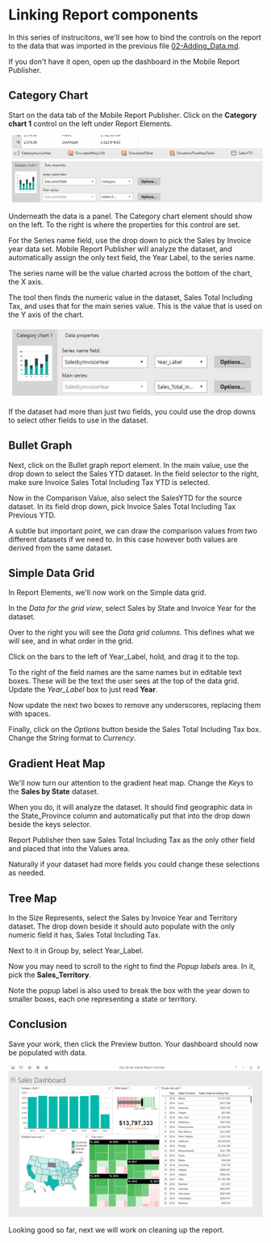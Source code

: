 # Linking Report components

In this series of instrucitons, we'll see how to bind the controls on the report to the data that was imported in the previous file [02-Adding_Data.md](02-Adding_Data.md).

If you don't have it open, open up the dashboard in the Mobile Report Publisher.

## Category Chart

Start on the data tab of the Mobile Report Publisher. Click on the **Category chart 1** control on the left under Report Elements.

![Category Chart Data Properties Before](./../images/link-001.png)

Underneath the data is a panel. The Category chart element should show on the left. To the right is where the properties for this control are set.

For the Series name field, use the drop down to pick the Sales by Invoice year data set. Mobile Report Publisher will analyze the dataset, and automatically assign the only text field, the Year Label, to the series name.

The series name will be the value charted across the bottom of the chart, the X axis.

The tool then finds the numeric value in the dataset, Sales Total Including Tax, and uses that for the main series value. This is the value that is used on the Y axis of the chart.

![Category Chart Data Properties After](./../images/link-002.png)

If the dataset had more than just two fields, you could use the drop downs to select other fields to use in the dataset.

## Bullet Graph

Next, click on the Bullet graph report element. In the main value, use the drop down to select the Sales YTD dataset. In the field selector to the right, make sure Invoice Sales Total Including Tax YTD is selected.

Now in the Comparison Value, also select the SalesYTD for the source dataset. In its field drop down, pick Invoice Sales Total Including Tax Previous YTD.

A subtle but important point, we can draw the comparison values from two different datasets if we need to. In this case however both values are derived from the same dataset.

## Simple Data Grid

In Report Elements, we'll now work on the Simple data grid.

In the _Data for the grid view_, select Sales by State and Invoice Year for the dataset. 

Over to the right you will see the _Data grid columns_. This defines what we will see, and in what order in the grid.

Click on the bars to the left of Year_Label, hold, and drag it to the top.

To the right of the field names are the same names but in editable text boxes. These will be the text the user sees at the top of the data grid. Update the _Year_Label_ box to just read **Year**.

Now update the next two boxes to remove any underscores, replacing them with spaces.

Finally, click on the _Options_ button beside the Sales Total Including Tax box. Change the String format to _Currency_.

## Gradient Heat Map

We'll now turn our attention to the gradient heat map. Change the _Keys_ to the **Sales by State** dataset.

When you do, it will analyze the dataset. It should find geographic data in the State_Province column and automatically put that into the drop down beside the keys selector.

Report Publisher then saw Sales Total Including Tax as the only other field and placed that into the Values area.

Naturally if your dataset had more fields you could change these selections as needed.

## Tree Map

In the Size Represents, select the Sales by Invoice Year and Territory dataset. The drop down beside it should auto populate with the only numeric field it has, Sales Total Including Tax.

Next to it in Group by, select Year_Label.

Now you may need to scroll to the right to find the _Popup labels_ area. In it, pick the **Sales_Territory**.

Note the popup label is also used to break the box with the year down to smaller boxes, each one representing a state or territory.

## Conclusion

Save your work, then click the Preview button. Your dashboard should now be populated with data.

![Dashbaord with data](./../images/link-003.png)

Looking good so far, next we will work on cleaning up the report.
